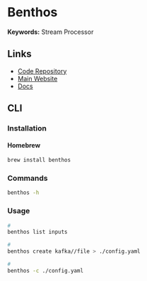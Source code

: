 # Benthos

**Keywords:** Stream Processor

## Links

- [Code Repository](https://github.com/benthosdev/benthos)
- [Main Website](https://benthos.dev)
- [Docs](https://benthos.dev/docs/about/)

## CLI

### Installation

#### Homebrew

```sh
brew install benthos
```

### Commands

```sh
benthos -h
```

### Usage

```sh
#
benthos list inputs

#
benthos create kafka//file > ./config.yaml

#
benthos -c ./config.yaml
```

